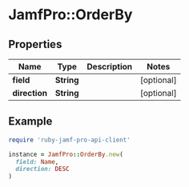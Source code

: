 # JamfPro::OrderBy

## Properties

| Name | Type | Description | Notes |
| ---- | ---- | ----------- | ----- |
| **field** | **String** |  | [optional] |
| **direction** | **String** |  | [optional] |

## Example

```ruby
require 'ruby-jamf-pro-api-client'

instance = JamfPro::OrderBy.new(
  field: Name,
  direction: DESC
)
```

